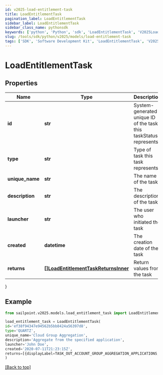 ```yaml
---
id: v2025-load-entitlement-task
title: LoadEntitlementTask
pagination_label: LoadEntitlementTask
sidebar_label: LoadEntitlementTask
sidebar_class_name: pythonsdk
keywords: ['python', 'Python', 'sdk', 'LoadEntitlementTask', 'V2025LoadEntitlementTask'] 
slug: /tools/sdk/python/v2025/models/load-entitlement-task
tags: ['SDK', 'Software Development Kit', 'LoadEntitlementTask', 'V2025LoadEntitlementTask']
---
```


# LoadEntitlementTask


## Properties

Name | Type | Description | Notes
------------ | ------------- | ------------- | -------------
**id** | **str** | System-generated unique ID of the task this taskStatus represents | [optional] 
**type** | **str** | Type of task this task represents | [optional] 
**unique_name** | **str** | The name of the task | [optional] 
**description** | **str** | The description of the task | [optional] 
**launcher** | **str** | The user who initiated the task | [optional] 
**created** | **datetime** | The creation date of the task | [optional] 
**returns** | [**[]LoadEntitlementTaskReturnsInner**](load-entitlement-task-returns-inner) | Return values from the task | [optional] 
}

## Example

```python
from sailpoint.v2025.models.load_entitlement_task import LoadEntitlementTask

load_entitlement_task = LoadEntitlementTask(
id='ef38f94347e94562b5bb8424a56397d8',
type='QUARTZ',
unique_name='Cloud Group Aggregation',
description='Aggregate from the specified application',
launcher='John Doe',
created='2020-07-11T21:23:15Z',
returns=[{displayLabel=TASK_OUT_ACCOUNT_GROUP_AGGREGATION_APPLICATIONS, attributeName=applications}, {displayLabel=TASK_OUT_ACCOUNT_GROUP_AGGREGATION_TOTAL, attributeName=total}, {displayLabel=TASK_OUT_ACCOUNT_GROUP_AGGREGATION_CREATED, attributeName=groupsCreated}, {displayLabel=TASK_OUT_ACCOUNT_GROUP_AGGREGATION_UPDATED, attributeName=groupsUpdated}, {displayLabel=TASK_OUT_ACCOUNT_GROUP_AGGREGATION_DELETED, attributeName=groupsDeleted}]
)

```
[[Back to top]](#) 

